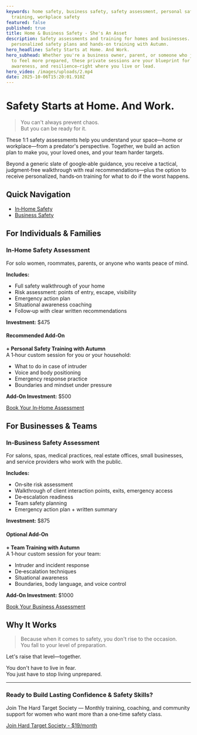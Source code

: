 ```yaml
---
keywords: home safety, business safety, safety assessment, personal safety
  training, workplace safety
featured: false
published: true
title: Home & Business Safety - She's An Asset
description: Safety assessments and training for homes and businesses. Get
  personalized safety plans and hands-on training with Autumn.
hero_headline: Safety Starts at Home. And Work.
hero_subhead: Whether you're a business owner, parent, or someone who just wants
  to feel more prepared, these private sessions are your blueprint for safety,
  awareness, and resilience—right where you live or lead.
hero_video: /images/uploads/2.mp4
date: 2025-10-06T15:20:01.910Z
---
```


# Safety Starts at Home. And Work.

> You can't always prevent chaos.  
> But you can be ready for it.

These 1:1 safety assessments help you understand your space—home or workplace—from a predator's perspective. Together, we build an action plan to make you, your loved ones, and your team harder targets.

Beyond a generic slate of google‑able guidance, you receive a tactical, judgment‑free walkthrough with real recommendations—plus the option to receive personalized, hands‑on training for what to do if the worst happens.

## Quick Navigation

- [In‑Home Safety](#for-individuals--families)
- [Business Safety](#for-businesses--teams)

## For Individuals & Families

### In‑Home Safety Assessment
For solo women, roommates, parents, or anyone who wants peace of mind.

**Includes:**

- Full safety walkthrough of your home  
- Risk assessment: points of entry, escape, visibility  
- Emergency action plan  
- Situational awareness coaching  
- Follow‑up with clear written recommendations

**Investment:** $475

#### Recommended Add‑On

**+ Personal Safety Training with Autumn**  
A 1‑hour custom session for you or your household:

- What to do in case of intruder  
- Voice and body positioning  
- Emergency response practice  
- Boundaries and mindset under pressure

**Add‑On Investment:** $500

[Book Your In‑Home Assessment](contact.html)

## For Businesses & Teams

### In‑Business Safety Assessment
For salons, spas, medical practices, real estate offices, small businesses, and service providers who work with the public.

**Includes:**

- On‑site risk assessment  
- Walkthrough of client interaction points, exits, emergency access  
- De‑escalation readiness  
- Team safety planning  
- Emergency action plan + written summary

**Investment:** $875

#### Optional Add‑On

**+ Team Training with Autumn**  
A 1‑hour custom session for your team:

- Intruder and incident response  
- De‑escalation techniques  
- Situational awareness  
- Boundaries, body language, and voice control

**Add‑On Investment:** $1000

[Book Your Business Assessment](contact.html)

## Why It Works

> Because when it comes to safety, you don't rise to the occasion.  
> You fall to your level of preparation.

Let's raise that level—together.

You don't have to live in fear.  
You just have to stop living unprepared.

---

### Ready to Build Lasting Confidence & Safety Skills?

Join The Hard Target Society — Monthly training, coaching, and community support for women who want more than a one‑time safety class.

[Join Hard Target Society - $19/month](hard-target-society.html)

